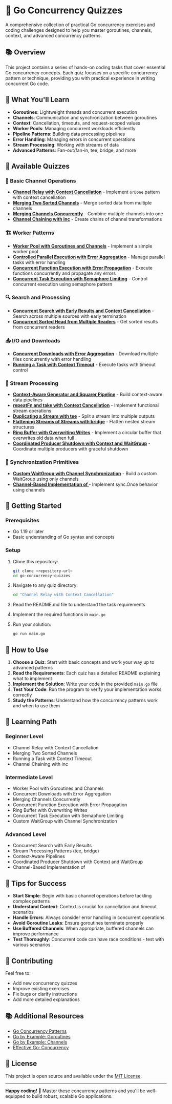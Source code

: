 # 🚀 Go Concurrency Quizzes

A comprehensive collection of practical Go concurrency exercises and coding challenges designed to help you master goroutines, channels, context, and advanced concurrency patterns.

## 📚 Overview

This project contains a series of hands-on coding tasks that cover essential Go concurrency concepts. Each quiz focuses on a specific concurrency pattern or technique, providing you with practical experience in writing concurrent Go code.

## 🎯 What You'll Learn

- **Goroutines**: Lightweight threads and concurrent execution
- **Channels**: Communication and synchronization between goroutines
- **Context**: Cancellation, timeouts, and request-scoped values
- **Worker Pools**: Managing concurrent workloads efficiently
- **Pipeline Patterns**: Building data processing pipelines
- **Error Handling**: Managing errors in concurrent operations
- **Stream Processing**: Working with streams of data
- **Advanced Patterns**: Fan-out/fan-in, tee, bridge, and more

## 📁 Available Quizzes

### 🔄 Basic Channel Operations

- **[Channel Relay with Context Cancellation](Channel%20Relay%20with%20Context%20Cancellation/)** - Implement `orDone` pattern with context cancellation
- **[Merging Two Sorted Channels](Merging%20Two%20Sorted%20Channels/)** - Merge sorted data from multiple channels
- **[Merging Channels Concurrently](Merging%20Channels%20Concurrently/)** - Combine multiple channels into one
- **[Channel Chaining with inc](Channel%20Chaining%20with%20inc/)** - Create chains of channel transformations

### 🏗️ Worker Patterns

- **[Worker Pool with Goroutines and Channels](Worker%20Pool%20with%20Goroutines%20and%20Channels/)** - Implement a simple worker pool
- **[Controlled Parallel Execution with Error Aggregation](Controlled%20Parallel%20Execution%20with%20Error%20Aggregation/)** - Manage parallel tasks with error handling
- **[Concurrent Function Execution with Error Propagation](Concurrent%20Function%20Execution%20with%20Error%20Propagation/)** - Execute functions concurrently and propagate any errors
- **[Concurrent Task Execution with Semaphore Limiting](Concurrent%20Task%20Execution%20with%20Semaphore%20Limiting/)** - Control concurrent execution using semaphore pattern

### 🔍 Search and Processing

- **[Concurrent Search with Early Results and Context Cancellation](Concurrent%20Search%20with%20Early%20Results%20and%20Context%20Cancellation/)** - Search across multiple sources with early termination
- **[Concurrent Sorted Head from Multiple Readers](Concurrent%20Sorted%20Head%20from%20Multiple%20Readers/)** - Get sorted results from concurrent readers

### 📥 I/O and Downloads

- **[Concurrent Downloads with Error Aggregation](Concurrent%20Downloads%20with%20Error%20Aggregation/)** - Download multiple files concurrently with error handling
- **[Running a Task with Context Timeout](Running%20a%20Task%20with%20Context%20Timeout/)** - Execute tasks with timeout control

### 🔄 Stream Processing

- **[Context-Aware Generator and Squarer Pipeline](Context-Aware%20Generator%20and%20Squarer%20Pipeline/)** - Build context-aware data pipelines
- **[repeatFn and take with Context Cancellation](repeatFn%20and%20take%20with%20Context%20Cancellation/)** - Implement functional stream operations
- **[Duplicating a Stream with tee](Duplicating%20a%20Stream%20with%20tee/)** - Split a stream into multiple outputs
- **[Flattening Streams of Streams with bridge](Flattening%20Streams%20of%20Streams%20with%20bridge/)** - Flatten nested stream structures
- **[Ring Buffer with Overwriting Writes](Ring%20Buffer%20with%20Overwriting%20Writes/)** - Implement a circular buffer that overwrites old data when full
- **[Coordinated Producer Shutdown with Context and WaitGroup](Coordinated%20Producer%20Shutdown%20with%20Context%20and%20WaitGroup/)** - Coordinate multiple producers with graceful shutdown

### 🔧 Synchronization Primitives

- **[Custom WaitGroup with Channel Synchronization](Custom%20WaitGroup%20with%20Channel%20Synchronization/)** - Build a custom WaitGroup using only channels
- **[Channel-Based Implementation of <once>](Channel-Based%20Implementation%20of%20%3Conce%3E/)** - Implement sync.Once behavior using channels

## 🚀 Getting Started

### Prerequisites

- Go 1.19 or later
- Basic understanding of Go syntax and concepts

### Setup

1. Clone this repository:

   ```bash
   git clone <repository-url>
   cd go-concurrency-quizzes
   ```

2. Navigate to any quiz directory:

   ```bash
   cd "Channel Relay with Context Cancellation"
   ```

3. Read the README.md file to understand the task requirements

4. Implement the required functions in `main.go`

5. Run your solution:
   ```bash
   go run main.go
   ```

## 🎯 How to Use

1. **Choose a Quiz**: Start with basic concepts and work your way up to advanced patterns
2. **Read the Requirements**: Each quiz has a detailed README explaining what to implement
3. **Implement the Solution**: Write your code in the provided `main.go` file
4. **Test Your Code**: Run the program to verify your implementation works correctly
5. **Study the Patterns**: Understand how the concurrency patterns work and when to use them

## 📖 Learning Path

### Beginner Level

- Channel Relay with Context Cancellation
- Merging Two Sorted Channels
- Running a Task with Context Timeout
- Channel Chaining with inc

### Intermediate Level

- Worker Pool with Goroutines and Channels
- Concurrent Downloads with Error Aggregation
- Merging Channels Concurrently
- Concurrent Function Execution with Error Propagation
- Ring Buffer with Overwriting Writes
- Concurrent Task Execution with Semaphore Limiting
- Custom WaitGroup with Channel Synchronization

### Advanced Level

- Concurrent Search with Early Results
- Stream Processing Patterns (tee, bridge)
- Context-Aware Pipelines
- Coordinated Producer Shutdown with Context and WaitGroup
- Channel-Based Implementation of <once>

## 🔧 Tips for Success

- **Start Simple**: Begin with basic channel operations before tackling complex patterns
- **Understand Context**: Context is crucial for cancellation and timeout scenarios
- **Handle Errors**: Always consider error handling in concurrent operations
- **Avoid Goroutine Leaks**: Ensure goroutines terminate properly
- **Use Buffered Channels**: When appropriate, buffered channels can improve performance
- **Test Thoroughly**: Concurrent code can have race conditions - test with various scenarios

## 🤝 Contributing

Feel free to:

- Add new concurrency quizzes
- Improve existing exercises
- Fix bugs or clarify instructions
- Add more detailed explanations

## 📚 Additional Resources

- [Go Concurrency Patterns](https://go.dev/blog/pipelines)
- [Go by Example: Goroutines](https://gobyexample.com/goroutines)
- [Go by Example: Channels](https://gobyexample.com/channels)
- [Effective Go: Concurrency](https://go.dev/doc/effective_go#concurrency)

## 📄 License

This project is open source and available under the [MIT License](LICENSE).

---

**Happy coding! 🎉** Master these concurrency patterns and you'll be well-equipped to build robust, scalable Go applications.
